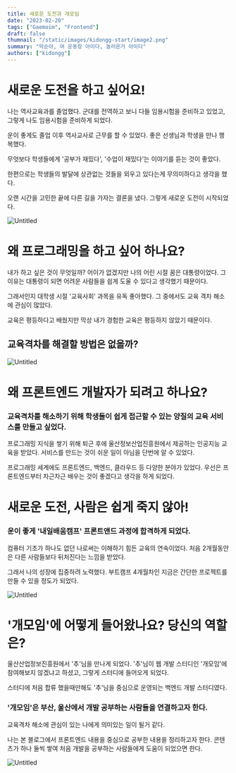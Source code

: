 ```yaml
---
title: 새로운 도전과 개모임
date: "2023-02-20"
tags: ["Gaemoim", "Frontend"]
draft: false
thumnail: "/static/images/kidongg-start/image2.png"
summary: "막순아, 여 운동장 아이다, 놀러온거 아이다"
authors: ["kidongg"]
---
```


# 새로운 도전을 하고 싶어요!

나는 역사교육과를 졸업했다. 군대를 전역하고 보니 다들 임용시험을 준비하고 있었고, 그렇게 나도 임용시험을 준비하게 되었다.

운이 좋게도 졸업 이후 역사교사로 근무를 할 수 있었다. 좋은 선생님과 학생을 만나 행복했다.

무엇보다 학생들에게 '공부가 재밌다', '수업이 재밌다'는 이야기를 듣는 것이 좋았다.

한편으로는 학생들의 발달에 상관없는 것들을 외우고 있다는게 무의미하다고 생각을 했다.

오랜 시간을 고민한 끝에 다른 길을 가자는 결론을 냈다. 그렇게 새로운 도전이 시작되었다.

![Untitled](/static/images/kidongg-start/image3.png)

# 왜 프로그래밍을 하고 싶어 하나요?

내가 하고 싶은 것이 무엇일까? 어이가 없겠지만 나의 어린 시절 꿈은 대통령이었다. 그 이유는 대통령이 되면 어려운 사람들을 쉽게 도울 수 있다고 생각했기 때문이다.

그래서인지 대학생 시절 '교육사회' 과목을 유독 좋아했다. 그 중에서도 교육 격차 해소에 관심이 많았다.

교육은 평등하다고 배웠지만 막상 내가 경험한 교육은 평등하지 않았기 때문이다.

## 교육격차를 해결할 방법은 없을까?

![Untitled](/static/images/kidongg-start/image1.png)

# 왜 프론트엔드 개발자가 되려고 하나요?

### 교육격차를 해소하기 위해 학생들이 쉽게 접근할 수 있는 양질의 교육 서비스를 만들고 싶었다.

프로그래밍 지식을 쌓기 위해 퇴근 후에 울산정보산업진흥원에서 제공하는 인공지능 교육을 받았다. 서비스를 만드는 것이 쉬운 일이 아님을 단번에 알 수 있었다.

프로그래밍 세계에도 프론트엔드, 백엔드, 클라우드 등 다양한 분야가 있었다. 우선은 프론트엔드부터 차근차근 배우는 것이 좋겠다고 생각을 하게 되었다.

# 새로운 도전, 사람은 쉽게 죽지 않아!

### 운이 좋게 '내일배움캠프' 프론트앤드 과정에 합격하게 되었다.

컴퓨터 기초가 하나도 없던 나로써는 이해하기 힘든 교육의 연속이었다. 처음 2개월동안은 다른 사람들보다 뒤처진다는 느낌을 받았다.

그래서 나의 성장에 집중하려 노력했다. 부트캠프 4개월차인 지금은 간단한 프로젝트를 만들 수 있을 정도가 되었다.

![Untitled](/static/images/kidongg-start/image5.png)

# '개모임'에 어떻게 들어왔나요? 당신의 역할은?

울산산업정보진흥원에서 '추'님을 만나게 되었다. '추'님이 웹 개발 스터디인 '개모임'에 참여해보지 않겠냐고 하셨고, 그렇게 스터디에 들어오게 되었다.

스터디에 처음 합류 했을때만해도 '추'님을 중심으로 운영되는 백엔드 개발 스터디였다.

### '개모임'은 부산, 울산에서 개발 공부하는 사람들을 연결하고자 한다.

교육격차 해소에 관심이 있는 나에게 의미있는 일이 될거 같다.

나는 본 블로그에서 프론트엔드 내용을 중심으로 공부한 내용을 정리하고자 한다. 콘텐츠가 하나 둘씩 쌓여 처음 개발을 공부하는 사람들에게 도움이 되었으면 한다.

![Untitled](/static/images/kidongg-start/image6.png)
